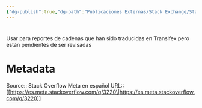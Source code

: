 ```yaml
---
{"dg-publish":true,"dg-path":"Publicaciones Externas/Stack Exchange/Stack Overflow en español/Stack Overflow en español Meta/es.meta.stackoverflow.com-3220.md","permalink":"/publicaciones-externas/stack-exchange/stack-overflow-en-espanol/stack-overflow-en-espanol-meta/es-meta-stackoverflow-com-3220/","hide":true,"noteIcon":"default","created":"2024-04-03T12:49:10.763-06:00","updated":"2024-04-05T16:44:02.468-06:00"}
---
```


# 

Usar para reportes de cadenas que han sido traducidas en Transifex pero están pendientes de ser revisadas

# Metadata
Source:: Stack Overflow Meta en español
URL:: [[https://es.meta.stackoverflow.com/q/3220\|https://es.meta.stackoverflow.com/q/3220]]

